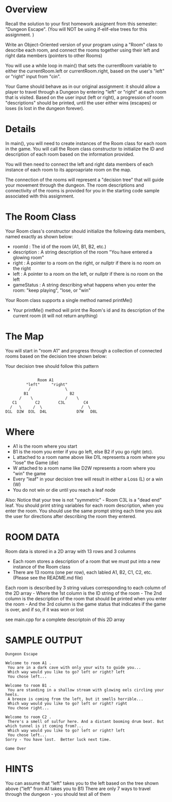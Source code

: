 # Overview
Recall the solution to your first homework assignent from this semester: "Dungeon Escape". (You will NOT be using if-elif-else trees for this assignment. )

Write an Object-Oriented version of your program using a "Room" class to describe each room, and connect the rooms together using their left and right data members (pointers to other Rooms)

You will use a while loop in main() that sets the currentRoom variable to either the currentRoom.left or currentRoom.right, based on the user's "left" or "right" input from "cin".

Your Game should behave as in our original assignment: it should allow a player to travel through a Dungeon by entering  "left" or "right" at each room that is visited.  Based on the user input (left or right), a progression of room "descriptions" should be printed, until the user either wins (escapes) or loses (is lost in the dungeon forever).

# Details
In main(), you will need to create instances of the Room class for each room in the game.  You will call the Room class constructor to initialize the ID and description of each room based on the information provided.

You will then need to connect the left and right data members of each instance of each room to its approapriate room on the map.

The connection of the rooms will represent a "decision tree" that will guide your movement through the dungeon.  The room descriptions and connectivity of the rooms is provided for you in the starting code sample associated with this assignment.

# The Room Class

Your Room class's constructor should initialize the following data members, named exactly as shown below:

- roomId  : The id of the room (A1, B1, B2, etc.)
- description  : A string description of the room "You have entered a glowing room"
- right  : A pointer to a room on the right, or nullptr if there is no room on the right
- left : A pointer to a room on the left, or nullptr if there is no room on the left
- gameStatus : A string describing what happens when you enter the room: "keep playing", "lose, or "win"


Your Room class supports a single method named printMe() 
- Your printMe() method will print the Room's id and its description of the current room (it will not return anything)


# The Map
You will start in "room A1" and progress through a collection of connected rooms based on the decision tree shown below:

Your decision tree should follow this pattern

```

              Room A1 
         "left"     "right"
          /               \
        B1                  B2
      /    \              /    \
   C1        C2        C3L        C4
  /   \     /  \                 /  \
D1L  D2W  D3L  D4L             D7W   D8L
```

# Where
- A1 is the room where you start
- B1 is the room you enter if you go left, else B2 if you go right (etc).
- L attached to a room name above like D1L represents a room where you "lose" the Game (die)
- W attached to a room name like D2W represents a room where you "win" the game
- Every "leaf" in your decision tree will result in either a Loss (L) or a win (W)
- You do not win or die until you reach a leaf node


Also:
Notice that your tree is not "symmetric" - Room C3L is a "dead end" leaf.
You should print string variables for each room description, when you enter the room.
You should use the same prompt string each time you ask the user for directions after describing the room they entered.



# ROOM DATA
  Room data is stored in a 2D array with 13 rows and 3 columns
  - Each room stores a description of a room that we must put into a new instance of the Room class
  - There are 13 rooms (one per row), each labled A1, B2, C1, C2, etc. (Please see the README.md file)
    
  Each room is described by 3 string values corresponding to each column of the 2D array
    - Where the 1st column is the ID string of the room
    - The 2nd column is the description of the room that should be printed when you enter the room
    - And the 3rd column is the game status that indicates if the game is over, and if so, if it was won or lost

see main.cpp for a complete descriptoin of this 2D array


# SAMPLE OUTPUT
```
Dungeon Escape

Welcome to room A1 .
 You are in a dark cave with only your wits to guide you...
 Which way would you like to go? left or right? left
 You chose left...

Welcome to room B1 .
 You are standing in a shallow stream with glowing eels circling your heels. 
 A breeze is coming from the left, but it smells horrible...
 Which way would you like to go? left or right? right
 You chose right...

Welcome to room C2 .
 There's a smell of sulfur here. And a distant booming drum beat. But which tunnel is it coming from?...
 Which way would you like to go? left or right? left
 You chose left...
Sorry - You have lost.  Better luck next time.

Game Over

```

# HINTS
You can assume that "left" takes you to the left based on the tree shown above ("left" from A1 takes you to B1)
There are only 7 ways to travel through the dungeon - you should test all of them

